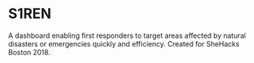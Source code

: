 # S1REN

A dashboard enabling first responders to target areas affected by natural disasters or emergencies quickly and efficiency. Created for SheHacks Boston 2018.
